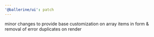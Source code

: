 ```yaml
---
'@ballerine/ui': patch
---
```


minor changes to provide base customization on array items in form & removal of error duplicates on render

